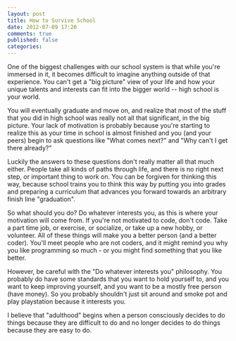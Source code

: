```yaml
---
layout: post
title: How to Survive School
date: 2012-07-09 17:20
comments: true
published: false
categories: 
---
```


One of the biggest challenges with our school system is that while you're immersed in it, it becomes difficult to imagine anything outside of that experience. You can't get a "big picture" view of your life and how your unique talents and interests can fit into the bigger world -- high school is your world.

You will eventually graduate and move on, and realize that most of the stuff that you did in high school was really not all that significant, in the big picture. Your lack of motivation is probably because you're starting to realize this as your time in school is almost finished and you (and your peers) begin to ask questions like "What comes next?" and "Why can't I get there already?"

Luckily the answers to these questions don't really matter all that much either. People take all kinds of paths through life, and there is no right next step, or important thing to work on. You can be forgiven for thinking this way, because school trains you to think this way by putting you into grades and preparing a curriculum that advances you forward towards an arbitrary finish line "graduation".

So what should you do? Do whatever interests you, as this is where your motivation will come from. If you're not motivated to code, don't code. Take a part time job, or exercise, or socialize, or take up a new hobby, or volunteer. All of these things will make you a better person (and a better coder). You'll meet people who are not coders, and it might remind you why you like programming so much - or you might find something that you like better.

However, be careful with the "Do whatever interests you" philosophy. You probably do have some standards that you want to hold yourself to, and you want to keep improving yourself, and you want to be a mostly free person (have money). So you probably shouldn't just sit around and smoke pot and play playstation because it interests you.

I believe that "adulthood" begins when a person consciously decides to do things because they are difficult to do and no longer decides to do things because they are easy to do.